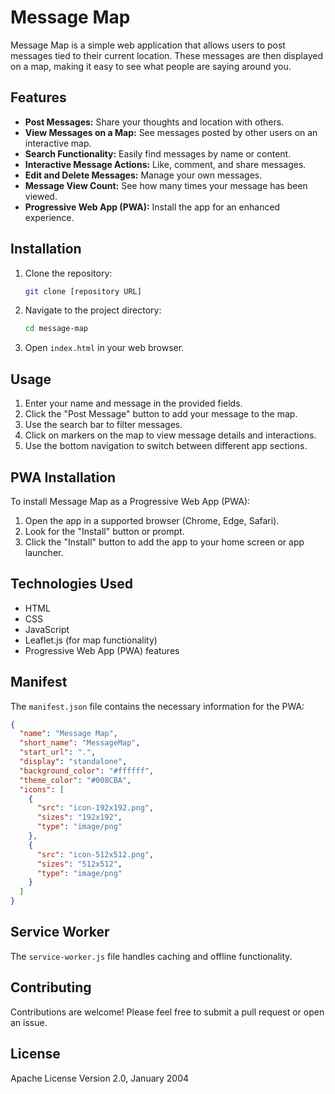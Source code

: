 # Message Map

Message Map is a simple web application that allows users to post messages tied to their current location. 
These messages are then displayed on a map, making it easy to see what people are saying around you.

## Features

* **Post Messages:** Share your thoughts and location with others.
* **View Messages on a Map:** See messages posted by other users on an interactive map.
* **Search Functionality:** Easily find messages by name or content.
* **Interactive Message Actions:** Like, comment, and share messages.
* **Edit and Delete Messages:** Manage your own messages.
* **Message View Count:** See how many times your message has been viewed.
* **Progressive Web App (PWA):** Install the app for an enhanced experience.

## Installation

1.  Clone the repository:

    ```bash
    git clone [repository URL]
    ```

2.  Navigate to the project directory:

    ```bash
    cd message-map
    ```

3.  Open `index.html` in your web browser.

## Usage

1.  Enter your name and message in the provided fields.
2.  Click the "Post Message" button to add your message to the map.
3.  Use the search bar to filter messages.
4.  Click on markers on the map to view message details and interactions.
5.  Use the bottom navigation to switch between different app sections.

## PWA Installation

To install Message Map as a Progressive Web App (PWA):

1.  Open the app in a supported browser (Chrome, Edge, Safari).
2.  Look for the "Install" button or prompt.
3.  Click the "Install" button to add the app to your home screen or app launcher.

## Technologies Used

* HTML
* CSS
* JavaScript
* Leaflet.js (for map functionality)
* Progressive Web App (PWA) features

## Manifest

The `manifest.json` file contains the necessary information for the PWA:

```json
{
  "name": "Message Map",
  "short_name": "MessageMap",
  "start_url": ".",
  "display": "standalone",
  "background_color": "#ffffff",
  "theme_color": "#008CBA",
  "icons": [
    {
      "src": "icon-192x192.png",
      "sizes": "192x192",
      "type": "image/png"
    },
    {
      "src": "icon-512x512.png",
      "sizes": "512x512",
      "type": "image/png"
    }
  ]
}
```
## Service Worker
The `service-worker.js` file handles caching and offline functionality.

## Contributing
Contributions are welcome! Please feel free to submit a pull request or open an issue.

## License
Apache License
Version 2.0, January 2004
